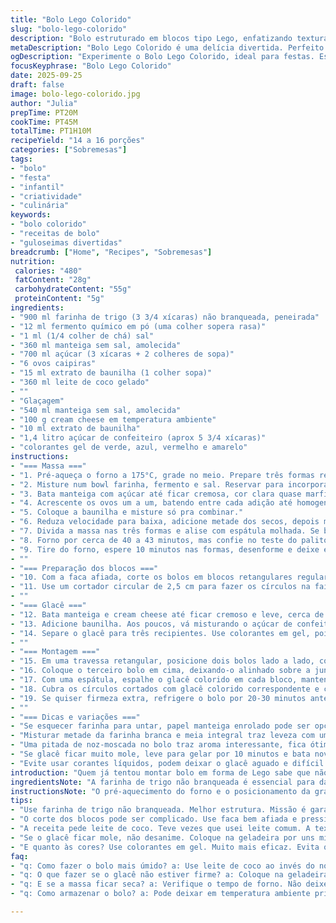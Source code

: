 ```yaml
---
title: "Bolo Lego Colorido"
slug: "bolo-lego-colorido"
description: "Bolo estruturado em blocos tipo Lego, enfatizando textura firme e glacê firme mas macio. Porções entre 14 e 16, ótimas para festas infantis ou encontros descontraídos. Massa com farinha de trigo não branqueada substituindo parte da farinha por farinha de trigo integral para leve toque rústico, glúten equilibrado para corte preciso e consistência firme. Usar fermento químico em leve menor quantidade para evitar excesso de crescimento, manter a textura densa. Glacê de manteiga com toque de cream cheese para equilibrar doçura, batido até atingir ponto de creme firme que segura as peças decorativas. Colorantes em gel para cores vibrantes, saturadas, suportando manipulação sem escorrer. Variação com leite de coco no lugar do leite, para um aroma levemente tropical."
metaDescription: "Bolo Lego Colorido é uma delícia divertida. Perfeito para festas com textura firme e glacê que mantém a forma. Faça essa receita incrível."
ogDescription: "Experimente o Bolo Lego Colorido, ideal para festas. Estruturalmente firme, saboroso e com um glacê vibrante. Uma experiência única na cozinha."
focusKeyphrase: "Bolo Lego Colorido"
date: 2025-09-25
draft: false
image: bolo-lego-colorido.jpg
author: "Julia"
prepTime: PT20M
cookTime: PT45M
totalTime: PT1H10M
recipeYield: "14 a 16 porções"
categories: ["Sobremesas"]
tags:
- "bolo"
- "festa"
- "infantil"
- "criatividade"
- "culinária"
keywords:
- "bolo colorido"
- "receitas de bolo"
- "guloseimas divertidas"
breadcrumb: ["Home", "Recipes", "Sobremesas"]
nutrition: 
 calories: "480"
 fatContent: "28g"
 carbohydrateContent: "55g"
 proteinContent: "5g"
ingredients:
- "900 ml farinha de trigo (3 3/4 xícaras) não branqueada, peneirada"
- "12 ml fermento químico em pó (uma colher sopera rasa)"
- "1 ml (1/4 colher de chá) sal"
- "360 ml manteiga sem sal, amolecida"
- "700 ml açúcar (3 xícaras + 2 colheres de sopa)"
- "6 ovos caipiras"
- "15 ml extrato de baunilha (1 colher sopa)"
- "360 ml leite de coco gelado"
- ""
- "Glaçagem"
- "540 ml manteiga sem sal, amolecida"
- "100 g cream cheese em temperatura ambiente"
- "10 ml extrato de baunilha"
- "1,4 litro açúcar de confeiteiro (aprox 5 3/4 xícaras)"
- "colorantes gel de verde, azul, vermelho e amarelo"
instructions:
- "=== Massa ==="
- "1. Pré-aqueça o forno a 175°C, grade no meio. Prepare três formas retangulares de 23x13 cm, untando e enfarinhando bem, uso farinha de arroz para não criar a crostinha grossa na lateral."
- "2. Misture num bowl farinha, fermento e sal. Reservar para incorporar lentamente e evitar bola de farinha."
- "3. Bata manteiga com açúcar até ficar cremosa, cor clara quase marfim, leva uns bons 5 minutos. O segredo de textura é aqui, o ar incorporado vai dar leveza sem secar a massa."
- "4. Acrescente os ovos um a um, batendo entre cada adição até homogeneizar. Não pule esse passo, ajuda a criar emulsão entre gordura e líquido."
- "5. Coloque a baunilha e misture só pra combinar."
- "6. Reduza velocidade para baixa, adicione metade dos secos, depois metade do leite de coco, repita a operação. Isso evita massa dura de mexer demais ou farinha voando pela bancada."
- "7. Divida a massa nas três formas e alise com espátula molhada. Se bater a forma ligeiramente na bancada, alisa e elimina bolhas de ar."
- "8. Forno por cerca de 40 a 43 minutos, mas confie no teste do palito. Espete no centro, se sair limpo, está ótimo. Se sair melequento e grudado, deixa mais 3 a 5 minutos. A massa não pode dourar demais, fica seca e rija."
- "9. Tire do forno, espere 10 minutos nas formas, desenforme e deixe esfriar numa grade para não acumular umidade embaixo."
- ""
- "=== Preparação dos blocos ==="
- "10. Com a faca afiada, corte os bolos em blocos retangulares regulares, mantendo uma faixa mais grossa de 1,5 cm num lado para os círculos Lego."
- "11. Use um cortador circular de 2,5 cm para fazer os círculos na faixa mais espessa. Guarde os círculos para criar os detalhes dos botões do Lego."
- ""
- "=== Glacê ==="
- "12. Bata manteiga e cream cheese até ficar cremoso e leve, cerca de 4 minutos. Essa combinação corta um pouco da doçura e dá firmeza ao glacê."
- "13. Adicione baunilha. Aos poucos, vá misturando o açúcar de confeiteiro em velocidade baixa para não espalhar açúcar pelo ar. Continue até obter textura lisa, cremosa, mas firme — ponto de manteiga batida que aguenta a estrutura do bolo."
- "14. Separe o glacê para três recipientes. Use colorantes em gel, pois são mais concentrados e não alteram a consistência. Faça verde, vermelho e amarelo, por exemplo, típicos das peças Lego. Experimente dosar pequenas quantidades e misture bem antes de adicionar mais cor."
- ""
- "=== Montagem ==="
- "15. Em uma travessa retangular, posicione dois bolos lado a lado, com as bordas alinhadas formando um ângulo reto."
- "16. Coloque o terceiro bolo em cima, deixando-o alinhado sobre a junção dos dois inferiores, para imitar empilhamento Lego."
- "17. Com uma espátula, espalhe o glacê colorido em cada bloco, mantendo certo relevo para parecer que são peças separadas."
- "18. Cubra os círculos cortados com glacê colorido correspondente e cole-os no topo dos bolos, reproduzindo os botões do Lego."
- "19. Se quiser firmeza extra, refrigere o bolo por 20-30 minutos antes de servir; o glacê endurece levemente e facilita o corte dos blocos Lego."
- ""
- "=== Dicas e variações ==="
- "Se esquecer farinha para untar, papel manteiga enrolado pode ser opção improvisada para desenformar."
- "Misturar metade da farinha branca e meia integral traz leveza com um toque rústico, mas cuidado pra massa não ficar pesada demais."
- "Uma pitada de noz-moscada no bolo traz aroma interessante, fica ótimo combinada com baunilha."
- "Se glacê ficar muito mole, leve para gelar por 10 minutos e bata novamente para ajustar a consistência."
- "Evite usar corantes líquidos, podem deixar o glacê aguado e difícil de manusear."
introduction: "Quem já tentou montar bolo em forma de Lego sabe que não é só a criatividade que conta — a técnica para conseguir cortes firmes e um glacê que aguenta a brincadeira faz toda diferença. Experimentei várias vezes antes de acertar o ponto exato da massa: nem seca demais, nem mole para perder a forma tipo bloco. O leite de coco traz sabor sutil e ajuda a textura a ficar macia e firme, diferente do leite comum. No glacê, a mistura com cream cheese equilibra a doçura e evita aquele sabor enjoativo cem por cento manteiga. O segredo está na paciência de bater bem, misturar com calma os ingredientes e conhecer seu forno para não passar do ponto. O resultado é visual divertido, textura agradável e brincadeira garantida na mesa."
ingredientsNote: "A farinha de trigo não branqueada é essencial para dar estrutura firme, facilitando o corte em blocos regulares. O fermento foi reduzido para controlar o crescimento e evitar bolhas grandes, que dificultam o formato dos blocos. Substituir o leite por leite de coco acrescenta sabor e umidade que mantém a massa macia, ótima para bolos modelados. Use ovos frescos para ajudar na emulsão, pois ovos velhos podem deixar a massa pesada. No glacê, a adição do cream cheese cria firmeza e suaviza a doçura, sendo uma solução para quem acha manteiga pura muito enjoativa. Prefira colorantes em gel para cores vibrantes que não afetam a textura do glacê e facilitam a aplicação precisa."
instructionsNote: "O pré-aquecimento do forno e o posicionamento da grade no meio são cruciais para assar o bolo por igual, evitando o escurecimento das bordas antes do centro. Untar as formas com manteiga e depois polvilhar farinha evita que o bolo grude, mas uma camada muito grossa cria indesejáveis crostas. Durante a montagem, cortar a massa com faca afiada e pressão uniforme garante blocos retangulares limpos, difícil de conseguir com faca serrilhada. Para o glacê, bater manteiga e cream cheese até a cor esbranquiçada e textura leve ajuda a conseguir um creme mais estável, essencial para sustentar a decoração tipo Lego. Colorir poucos glacês, dividir em potinhos e adicionar cor gradativamente, evita exageros e desperdício. A montagem final pede montagem cuidadosa para que os blocos se encaixem visualmente, imitando os brinquedos."
tips:
- "Use farinha de trigo não branqueada. Melhor estrutura. Missão é garantir blocos firmes. Também ajude a evitar bolhas enormes com o fermento. Reduzido é essencial. Separe os ingredientes secos e úmidos direito. Isso é um passo que não pode ser esquecido. Faço sempre assim."
- "O corte dos blocos pode ser complicado. Use faca bem afiada e pressione com firmeza. Façam com atenção para não desmanchar. Cada bloco precisa ser retangular e uniforme. Isso vai impedir que fique uma tortura na hora de montar, ou seja, evita muitos problemas na hora de decorar."
- "A receita pede leite de coco. Teve vezes que usei leite comum. A textura e sabor saem diferentes. O coco dá um toque tropical e traz maciez. Se não tiver, vale a pena usar leite normal, mas não é o mesmo. Ajuste sempre a quantidade de açúcar. Pode ser demais se não tomar cuidado."
- "Se o glacê ficar mole, não desanime. Coloque na geladeira por uns minutos. Depois bata de novo até alcançar um ponto firme. Essa parte é crucial. Assim a consistência fica boa, evitando que desmorone em cima do bolo. Aprendi isso a duras penas."
- "E quanto às cores? Use colorantes em gel. Muito mais eficaz. Evita que o glacê aguarde e escorra. Cores vibrantes e consistentes. Misture devagar, experimente em pequenas partes. Isso reduz os exageros. Somente adicione mais se necessário."
faq:
- "q: Como fazer o bolo mais úmido? a: Use leite de coco ao invés do normal. Isso dá um toque especial. Umidade é crucial. "
- "q: O que fazer se o glacê não estiver firme? a: Coloque na geladeira. Então bata outra vez. Isso ajuda muito. Pode também ajustar quantidade de açúcar."
- "q: E se a massa ficar seca? a: Verifique o tempo de forno. Não deixe passar muito. E a quantidade de leite, sempre é bom revisar."
- "q: Como armazenar o bolo? a: Pode deixar em temperatura ambiente primeiro. Depois cubra com filme plástico. Se não for servir logo, você pode refrigerar também. Mas sempre mantenha coberto."

---
```

